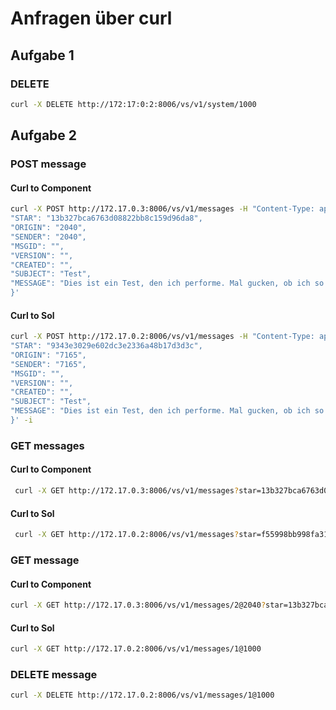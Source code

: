﻿# Anfragen über curl

## Aufgabe 1
### DELETE
```bash
curl -X DELETE http://172:17:0:2:8006/vs/v1/system/1000
```

## Aufgabe 2
### POST message
#### Curl to Component
```bash
curl -X POST http://172.17.0.3:8006/vs/v1/messages -H "Content-Type: application/json" -d '{
"STAR": "13b327bca6763d08822bb8c159d96da8",
"ORIGIN": "2040",
"SENDER": "2040",
"MSGID": "",
"VERSION": "",
"CREATED": "",
"SUBJECT": "Test",
"MESSAGE": "Dies ist ein Test, den ich performe. Mal gucken, ob ich so eine lange Nachricht schreiben darf."
}'
```

#### Curl to Sol
```bash
curl -X POST http://172.17.0.2:8006/vs/v1/messages -H "Content-Type: application/json" -d '{
"STAR": "9343e3029e602dc3e2336a48b17d3d3c",
"ORIGIN": "7165",
"SENDER": "7165",
"MSGID": "",
"VERSION": "",
"CREATED": "",
"SUBJECT": "Test",
"MESSAGE": "Dies ist ein Test, den ich performe. Mal gucken, ob ich so eine lange Nachricht schreiben darf."
}' -i
```

### GET messages

#### Curl to Component
```bash
 curl -X GET http://172.17.0.3:8006/vs/v1/messages?star=13b327bca6763d08822bb8c159d96da8&scope=all&view=id
```

#### Curl to Sol
```bash
 curl -X GET http://172.17.0.2:8006/vs/v1/messages?star=f55998bb998fa316ee82a6dc3245bd42&scope=all&view=id
```

### GET message

#### Curl to Component
```bash
curl -X GET http://172.17.0.3:8006/vs/v1/messages/2@2040?star=13b327bca6763d08822bb8c159d96da8
```

#### Curl to Sol
```bash
curl -X GET http://172.17.0.2:8006/vs/v1/messages/1@1000
```

### DELETE message
```bash
curl -X DELETE http://172.17.0.2:8006/vs/v1/messages/1@1000
```